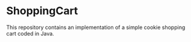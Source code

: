 # ShoppingCart
This repository contains an implementation of a simple cookie shopping cart coded in Java.
